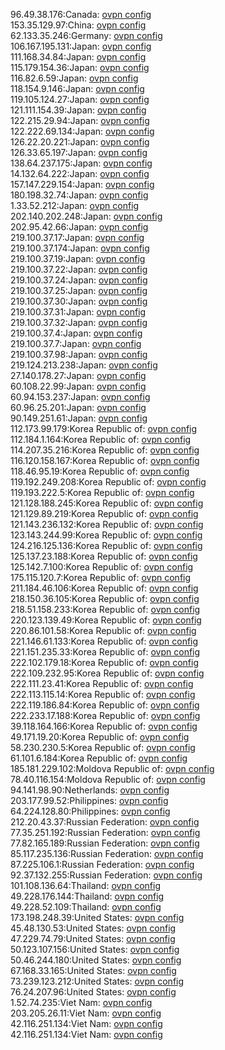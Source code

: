 96.49.38.176:Canada: [ovpn config](vpn/96_49_38_176.ovpn)  
153.35.129.97:China: [ovpn config](vpn/153_35_129_97.ovpn)  
62.133.35.246:Germany: [ovpn config](vpn/62_133_35_246.ovpn)  
106.167.195.131:Japan: [ovpn config](vpn/106_167_195_131.ovpn)  
111.168.34.84:Japan: [ovpn config](vpn/111_168_34_84.ovpn)  
115.179.154.36:Japan: [ovpn config](vpn/115_179_154_36.ovpn)  
116.82.6.59:Japan: [ovpn config](vpn/116_82_6_59.ovpn)  
118.154.9.146:Japan: [ovpn config](vpn/118_154_9_146.ovpn)  
119.105.124.27:Japan: [ovpn config](vpn/119_105_124_27.ovpn)  
121.111.154.39:Japan: [ovpn config](vpn/121_111_154_39.ovpn)  
122.215.29.94:Japan: [ovpn config](vpn/122_215_29_94.ovpn)  
122.222.69.134:Japan: [ovpn config](vpn/122_222_69_134.ovpn)  
126.22.20.221:Japan: [ovpn config](vpn/126_22_20_221.ovpn)  
126.33.65.197:Japan: [ovpn config](vpn/126_33_65_197.ovpn)  
138.64.237.175:Japan: [ovpn config](vpn/138_64_237_175.ovpn)  
14.132.64.222:Japan: [ovpn config](vpn/14_132_64_222.ovpn)  
157.147.229.154:Japan: [ovpn config](vpn/157_147_229_154.ovpn)  
180.198.32.74:Japan: [ovpn config](vpn/180_198_32_74.ovpn)  
1.33.52.212:Japan: [ovpn config](vpn/1_33_52_212.ovpn)  
202.140.202.248:Japan: [ovpn config](vpn/202_140_202_248.ovpn)  
202.95.42.66:Japan: [ovpn config](vpn/202_95_42_66.ovpn)  
219.100.37.17:Japan: [ovpn config](vpn/219_100_37_17.ovpn)  
219.100.37.174:Japan: [ovpn config](vpn/219_100_37_174.ovpn)  
219.100.37.19:Japan: [ovpn config](vpn/219_100_37_19.ovpn)  
219.100.37.22:Japan: [ovpn config](vpn/219_100_37_22.ovpn)  
219.100.37.24:Japan: [ovpn config](vpn/219_100_37_24.ovpn)  
219.100.37.25:Japan: [ovpn config](vpn/219_100_37_25.ovpn)  
219.100.37.30:Japan: [ovpn config](vpn/219_100_37_30.ovpn)  
219.100.37.31:Japan: [ovpn config](vpn/219_100_37_31.ovpn)  
219.100.37.32:Japan: [ovpn config](vpn/219_100_37_32.ovpn)  
219.100.37.4:Japan: [ovpn config](vpn/219_100_37_4.ovpn)  
219.100.37.7:Japan: [ovpn config](vpn/219_100_37_7.ovpn)  
219.100.37.98:Japan: [ovpn config](vpn/219_100_37_98.ovpn)  
219.124.213.238:Japan: [ovpn config](vpn/219_124_213_238.ovpn)  
27.140.178.27:Japan: [ovpn config](vpn/27_140_178_27.ovpn)  
60.108.22.99:Japan: [ovpn config](vpn/60_108_22_99.ovpn)  
60.94.153.237:Japan: [ovpn config](vpn/60_94_153_237.ovpn)  
60.96.25.201:Japan: [ovpn config](vpn/60_96_25_201.ovpn)  
90.149.251.61:Japan: [ovpn config](vpn/90_149_251_61.ovpn)  
112.173.99.179:Korea Republic of: [ovpn config](vpn/112_173_99_179.ovpn)  
112.184.1.164:Korea Republic of: [ovpn config](vpn/112_184_1_164.ovpn)  
114.207.35.216:Korea Republic of: [ovpn config](vpn/114_207_35_216.ovpn)  
116.120.158.167:Korea Republic of: [ovpn config](vpn/116_120_158_167.ovpn)  
118.46.95.19:Korea Republic of: [ovpn config](vpn/118_46_95_19.ovpn)  
119.192.249.208:Korea Republic of: [ovpn config](vpn/119_192_249_208.ovpn)  
119.193.222.5:Korea Republic of: [ovpn config](vpn/119_193_222_5.ovpn)  
121.128.188.245:Korea Republic of: [ovpn config](vpn/121_128_188_245.ovpn)  
121.129.89.219:Korea Republic of: [ovpn config](vpn/121_129_89_219.ovpn)  
121.143.236.132:Korea Republic of: [ovpn config](vpn/121_143_236_132.ovpn)  
123.143.244.99:Korea Republic of: [ovpn config](vpn/123_143_244_99.ovpn)  
124.216.125.136:Korea Republic of: [ovpn config](vpn/124_216_125_136.ovpn)  
125.137.23.188:Korea Republic of: [ovpn config](vpn/125_137_23_188.ovpn)  
125.142.7.100:Korea Republic of: [ovpn config](vpn/125_142_7_100.ovpn)  
175.115.120.7:Korea Republic of: [ovpn config](vpn/175_115_120_7.ovpn)  
211.184.46.106:Korea Republic of: [ovpn config](vpn/211_184_46_106.ovpn)  
218.150.36.105:Korea Republic of: [ovpn config](vpn/218_150_36_105.ovpn)  
218.51.158.233:Korea Republic of: [ovpn config](vpn/218_51_158_233.ovpn)  
220.123.139.49:Korea Republic of: [ovpn config](vpn/220_123_139_49.ovpn)  
220.86.101.58:Korea Republic of: [ovpn config](vpn/220_86_101_58.ovpn)  
221.146.61.133:Korea Republic of: [ovpn config](vpn/221_146_61_133.ovpn)  
221.151.235.33:Korea Republic of: [ovpn config](vpn/221_151_235_33.ovpn)  
222.102.179.18:Korea Republic of: [ovpn config](vpn/222_102_179_18.ovpn)  
222.109.232.95:Korea Republic of: [ovpn config](vpn/222_109_232_95.ovpn)  
222.111.23.41:Korea Republic of: [ovpn config](vpn/222_111_23_41.ovpn)  
222.113.115.14:Korea Republic of: [ovpn config](vpn/222_113_115_14.ovpn)  
222.119.186.84:Korea Republic of: [ovpn config](vpn/222_119_186_84.ovpn)  
222.233.17.188:Korea Republic of: [ovpn config](vpn/222_233_17_188.ovpn)  
39.118.164.166:Korea Republic of: [ovpn config](vpn/39_118_164_166.ovpn)  
49.171.19.20:Korea Republic of: [ovpn config](vpn/49_171_19_20.ovpn)  
58.230.230.5:Korea Republic of: [ovpn config](vpn/58_230_230_5.ovpn)  
61.101.6.184:Korea Republic of: [ovpn config](vpn/61_101_6_184.ovpn)  
185.181.229.102:Moldova Republic of: [ovpn config](vpn/185_181_229_102.ovpn)  
78.40.116.154:Moldova Republic of: [ovpn config](vpn/78_40_116_154.ovpn)  
94.141.98.90:Netherlands: [ovpn config](vpn/94_141_98_90.ovpn)  
203.177.99.52:Philippines: [ovpn config](vpn/203_177_99_52.ovpn)  
64.224.128.80:Philippines: [ovpn config](vpn/64_224_128_80.ovpn)  
212.20.43.37:Russian Federation: [ovpn config](vpn/212_20_43_37.ovpn)  
77.35.251.192:Russian Federation: [ovpn config](vpn/77_35_251_192.ovpn)  
77.82.165.189:Russian Federation: [ovpn config](vpn/77_82_165_189.ovpn)  
85.117.235.136:Russian Federation: [ovpn config](vpn/85_117_235_136.ovpn)  
87.225.106.1:Russian Federation: [ovpn config](vpn/87_225_106_1.ovpn)  
92.37.132.255:Russian Federation: [ovpn config](vpn/92_37_132_255.ovpn)  
101.108.136.64:Thailand: [ovpn config](vpn/101_108_136_64.ovpn)  
49.228.176.144:Thailand: [ovpn config](vpn/49_228_176_144.ovpn)  
49.228.52.109:Thailand: [ovpn config](vpn/49_228_52_109.ovpn)  
173.198.248.39:United States: [ovpn config](vpn/173_198_248_39.ovpn)  
45.48.130.53:United States: [ovpn config](vpn/45_48_130_53.ovpn)  
47.229.74.79:United States: [ovpn config](vpn/47_229_74_79.ovpn)  
50.123.107.156:United States: [ovpn config](vpn/50_123_107_156.ovpn)  
50.46.244.180:United States: [ovpn config](vpn/50_46_244_180.ovpn)  
67.168.33.165:United States: [ovpn config](vpn/67_168_33_165.ovpn)  
73.239.123.212:United States: [ovpn config](vpn/73_239_123_212.ovpn)  
76.24.207.96:United States: [ovpn config](vpn/76_24_207_96.ovpn)  
1.52.74.235:Viet Nam: [ovpn config](vpn/1_52_74_235.ovpn)  
203.205.26.11:Viet Nam: [ovpn config](vpn/203_205_26_11.ovpn)  
42.116.251.134:Viet Nam: [ovpn config](vpn/42_116_251_134.ovpn)  
42.116.251.134:Viet Nam: [ovpn config](vpn/42_116_251_134.ovpn)  
